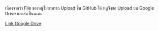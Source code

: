 เนื่องจากว่า File ของหนูไม่สามารถ Upload ขึ้น GitHub ได้
หนูจึงขอ Upload บน Google Drive และส่งเป็นนะคะ

[Link Google Drive](https://drive.google.com/drive/folders/12Nz4kIgwm_cDdzbbmMpDNpK2poQcQPVy?usp=share_link)